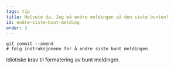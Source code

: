 ```yaml
---
tags: tip
title: Helvete da, Jeg må endre meldingen på den siste bunten! 
id: endre-siste-bunt-melding
order: 3
---
```

```git
git commit --amend
# følg instruksjonene for å endre siste bunt meldingen
```

Idiotiske krav til formatering av bunt meldinger. 